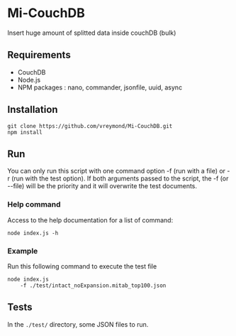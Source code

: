 # Mi-CouchDB
Insert huge amount of splitted data inside couchDB (bulk)

## Requirements

- CouchDB
- Node.js
- NPM packages : nano, commander, jsonfile, uuid, async


## Installation

```
git clone https://github.com/vreymond/Mi-CouchDB.git
npm install
```


## Run

You can only run this script with one command option -f (run with a file) or -r (run with the test option).
If both arguments passed to the script, the -f (or --file) will be the priority and it will overwrite the test documents. 


### Help command

Access to the help documentation for a list of command:

```
node index.js -h
```


### Example

Run this following command to execute the test file

```
node index.js
	-f ./test/intact_noExpansion.mitab_top100.json
```


## Tests

In the `./test/` directory, some JSON files to run.




